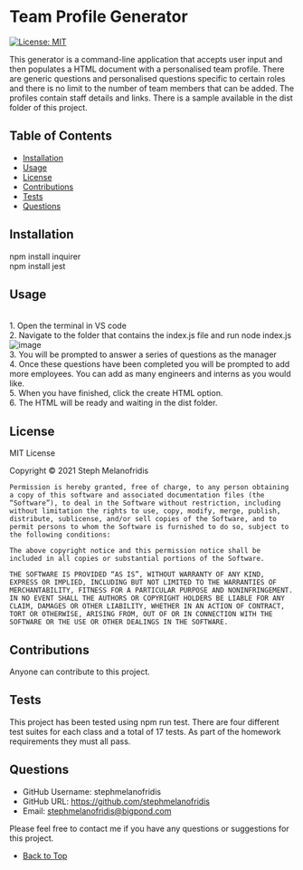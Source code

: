 # Team Profile Generator
[![License: MIT](https://img.shields.io/badge/License-MIT-yellow.svg)](https://opensource.org/licenses/MIT)

This generator is a command-line application that accepts user input and then populates a HTML document with a personalised team profile. There are generic questions and personalised questions specific to certain roles and there is no limit to the number of team members that can be added. The profiles contain staff details and links. There is a sample available in the dist folder of this project.

## Table of Contents

- [Installation](#installation)
- [Usage](#usage)
- [License](#license)
- [Contributions](#contributions)
- [Tests](#tests)
- [Questions](#questions)

## Installation

npm install inquirer <br> npm install jest

## Usage

<br> 1. Open the terminal in VS code <br> 2. Navigate to the folder that contains the index.js file and run node index.js <br> ![image](https://user-images.githubusercontent.com/82196946/128671889-2630a124-3dda-4eb5-807b-e632c99e1444.png) <br> 3. You will be prompted to answer a series of questions as the manager <br> 4. Once these questions have been completed you will be prompted to add more employees. You can add as many engineers and interns as you would like.<br> 5. When you have finished, click the create HTML option.<br> 6. The HTML will be ready and waiting in the dist folder. <br>

## License

MIT License

Copyright © 2021 Steph Melanofridis
                
    Permission is hereby granted, free of charge, to any person obtaining a copy of this software and associated documentation files (the “Software”), to deal in the Software without restriction, including without limitation the rights to use, copy, modify, merge, publish, distribute, sublicense, and/or sell copies of the Software, and to permit persons to whom the Software is furnished to do so, subject to the following conditions:
                
    The above copyright notice and this permission notice shall be included in all copies or substantial portions of the Software.
                
    THE SOFTWARE IS PROVIDED “AS IS”, WITHOUT WARRANTY OF ANY KIND, EXPRESS OR IMPLIED, INCLUDING BUT NOT LIMITED TO THE WARRANTIES OF MERCHANTABILITY, FITNESS FOR A PARTICULAR PURPOSE AND NONINFRINGEMENT. IN NO EVENT SHALL THE AUTHORS OR COPYRIGHT HOLDERS BE LIABLE FOR ANY CLAIM, DAMAGES OR OTHER LIABILITY, WHETHER IN AN ACTION OF CONTRACT, TORT OR OTHERWISE, ARISING FROM, OUT OF OR IN CONNECTION WITH THE SOFTWARE OR THE USE OR OTHER DEALINGS IN THE SOFTWARE.

## Contributions

Anyone can contribute to this project.

## Tests 

This project has been tested using npm run test. There are four different test suites for each class and a total of 17 tests. As part of the homework requirements they must all pass.

## Questions

* GitHub Username: stephmelanofridis
* GitHub URL: https://github.com/stephmelanofridis
* Email: stephmelanofridis@bigpond.com
    
Please feel free to contact me if you have any questions or suggestions for this project.

- [Back to Top](#table-of-contents) 
    